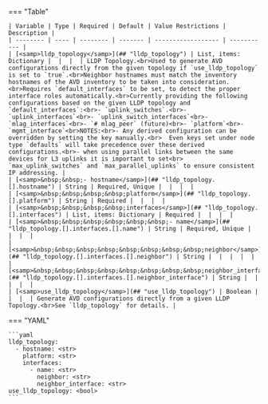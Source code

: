 <!--
  ~ Copyright (c) 2023 Arista Networks, Inc.
  ~ Use of this source code is governed by the Apache License 2.0
  ~ that can be found in the LICENSE file.
  -->
=== "Table"

    | Variable | Type | Required | Default | Value Restrictions | Description |
    | -------- | ---- | -------- | ------- | ------------------ | ----------- |
    | [<samp>lldp_topology</samp>](## "lldp_topology") | List, items: Dictionary |  |  |  | LLDP Topology.<br>Used to generate AVD configurations directly from the given topology if `use_lldp_topology` is set to `true`.<br>Neighbor hostnames must match the inventory hostnames of the AVD inventory to be taken into consideration.<br>Requires `default_interfaces` to be set, to detect the proper interface roles automatically.<br>Currently providing the following configurations based on the given LLDP topology and `default_interfaces`:<br>- `uplink_switches`.<br>- `uplink_interfaces`<br>- `uplink_switch_interfaces`<br>- `mlag_interfaces`<br>- `# mlag_peer` (future)<br>- `platform`<br>- `mgmt_interface`<br>NOTES:<br>- Any derived configuration can be overridden by setting the key manually.<br>  Even keys set under node type `defaults` will take precedence over these derived configurations.<br>- when using parallel links between the same devices for L3 uplinks it is important to set<br>  `max_uplink_switches` and `max_parallel_uplinks` to ensure consistent IP addressing. |
    | [<samp>&nbsp;&nbsp;- hostname</samp>](## "lldp_topology.[].hostname") | String | Required, Unique |  |  |  |
    | [<samp>&nbsp;&nbsp;&nbsp;&nbsp;platform</samp>](## "lldp_topology.[].platform") | String | Required |  |  |  |
    | [<samp>&nbsp;&nbsp;&nbsp;&nbsp;interfaces</samp>](## "lldp_topology.[].interfaces") | List, items: Dictionary | Required |  |  |  |
    | [<samp>&nbsp;&nbsp;&nbsp;&nbsp;&nbsp;&nbsp;- name</samp>](## "lldp_topology.[].interfaces.[].name") | String | Required, Unique |  |  |  |
    | [<samp>&nbsp;&nbsp;&nbsp;&nbsp;&nbsp;&nbsp;&nbsp;&nbsp;neighbor</samp>](## "lldp_topology.[].interfaces.[].neighbor") | String |  |  |  |  |
    | [<samp>&nbsp;&nbsp;&nbsp;&nbsp;&nbsp;&nbsp;&nbsp;&nbsp;neighbor_interface</samp>](## "lldp_topology.[].interfaces.[].neighbor_interface") | String |  |  |  |  |
    | [<samp>use_lldp_topology</samp>](## "use_lldp_topology") | Boolean |  |  |  | Generate AVD configurations directly from a given LLDP Topology.<br>See `lldp_topology` for details. |

=== "YAML"

    ```yaml
    lldp_topology:
      - hostname: <str>
        platform: <str>
        interfaces:
          - name: <str>
            neighbor: <str>
            neighbor_interface: <str>
    use_lldp_topology: <bool>
    ```
